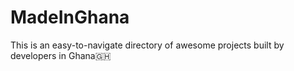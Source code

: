 # MadeInGhana
This is an easy-to-navigate directory of awesome projects built by developers in Ghana🇬🇭
